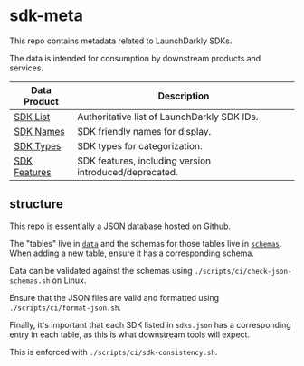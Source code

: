 # sdk-meta

This repo contains metadata related to LaunchDarkly SDKs. 

The data is intended for consumption by downstream products and services.

| Data Product                         | Description                                            |
|--------------------------------------|--------------------------------------------------------|
| [SDK List](./data/sdks.json)         | Authoritative list of LaunchDarkly SDK IDs.            |
| [SDK Names](./data/names.json)       | SDK friendly names for display.                        |
| [SDK Types](./data/types.json)       | SDK types for categorization.                          |
| [SDK Features](./data/features.json) | SDK features, including version introduced/deprecated. |


## structure

This repo is essentially a JSON database hosted on Github. 

The "tables" live in [`data`](./data) and the schemas for those tables live in [`schemas`](./schemas). When adding
a new table, ensure it has a corresponding schema.

Data can be validated against the schemas using `./scripts/ci/check-json-schemas.sh` on Linux.

Ensure that the JSON files are valid and formatted using `./scripts/ci/format-json.sh`.

Finally, it's important that each SDK listed in `sdks.json` has a corresponding entry in each table, as this is
what downstream tools will expect. 

This is enforced with `./scripts/ci/sdk-consistency.sh`. 

